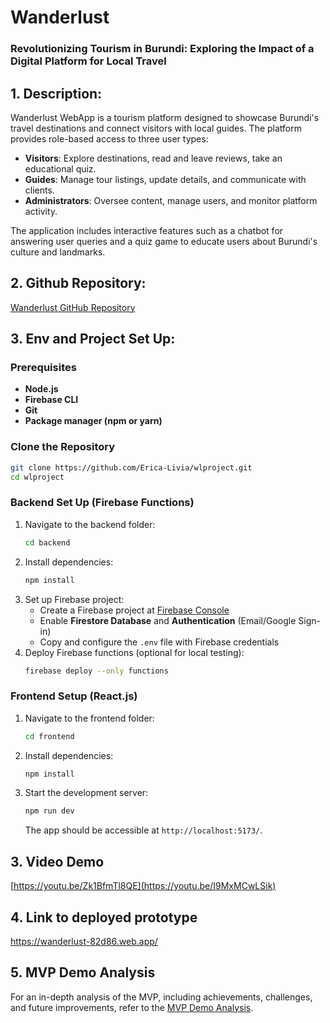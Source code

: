 # Wanderlust
### Revolutionizing Tourism in Burundi: Exploring the Impact of a Digital Platform for Local Travel

## 1. Description:
Wanderlust WebApp is a tourism platform designed to showcase Burundi's travel destinations and connect visitors with local guides. The platform provides role-based access to three user types:
- **Visitors**: Explore destinations, read and leave reviews, take an educational quiz.
- **Guides**: Manage tour listings, update details, and communicate with clients.
- **Administrators**: Oversee content, manage users, and monitor platform activity.

The application includes interactive features such as a chatbot for answering user queries and a quiz game to educate users about Burundi's culture and landmarks.

## 2. Github Repository: 
[Wanderlust GitHub Repository](https://github.com/Erica-Livia/wlproject.git)

## 3. Env and Project Set Up:
### Prerequisites
- **Node.js**
- **Firebase CLI**
- **Git**
- **Package manager (npm or yarn)**

### Clone the Repository
```sh
git clone https://github.com/Erica-Livia/wlproject.git
cd wlproject
```

### Backend Set Up (Firebase Functions)
1. Navigate to the backend folder:
   ```sh
   cd backend
   ```
2. Install dependencies:
   ```sh
   npm install
   ```
3. Set up Firebase project:
   - Create a Firebase project at [Firebase Console](https://console.firebase.google.com/)
   - Enable **Firestore Database** and **Authentication** (Email/Google Sign-in)
   - Copy and configure the `.env` file with Firebase credentials
4. Deploy Firebase functions (optional for local testing):
   ```sh
   firebase deploy --only functions
   ```
### Frontend Setup (React.js)
1. Navigate to the frontend folder:
   ```sh
   cd frontend
   ```
2. Install dependencies:
   ```sh
   npm install
   ```
3. Start the development server:
   ```sh
   npm run dev
   ```
   The app should be accessible at `http://localhost:5173/`.

## 3. Video Demo
[https://youtu.be/Zk1BfmTl8QE](https://youtu.be/I9MxMCwLSik)

## 4. Link to deployed prototype

https://wanderlust-82d86.web.app/

## 5. MVP Demo Analysis
For an in-depth analysis of the MVP, including achievements, challenges, and future improvements, refer to the  [MVP Demo Analysis](./Mvp_Demo_Analysis.md).
